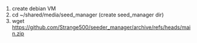 1. create debian VM
2. cd ~/shared/media/seed_manager (create seed_manager dir)
3. wget https://github.com/Strange500/seeder_manager/archive/refs/heads/main.zip
